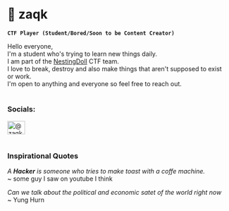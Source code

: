 # 🧊 zaqk

**`CTF Player (Student/Bored/Soon to be Content Creator)`**

Hello everyone, <br>
I'm a student who's trying to learn new things daily. <br>
I am part of the [NestingDoll][NestingDollCTFTwitter] CTF team. <br>
I love to break, destroy and also make things that aren't supposed to exist or work. <br>
I'm open to anything and everyone so feel free to reach out.

#

<h3 align="left">Socials:</h3>
<p align="left">
<a href="https://twitter.com/@zaqk_" target="blank"><img align="center" src="https://raw.githubusercontent.com/rahuldkjain/github-profile-readme-generator/master/src/images/icons/Social/twitter.svg" alt="@zaqk_" height="30" width="40" /></a>
</p>

#

### Inspirational Quotes
*A **Hacker** is someone who tries to make toast with a coffe machine.* <br>
~ some guy I saw on youtube I think

*Can we talk about the political and economic satet of the world right now* <br>
~ Yung Hurn

[NestingDollCTFTwitter]: https://twitter.com/NestingDollCTF
